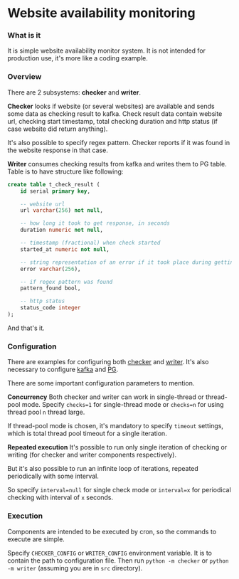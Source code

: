 # Website availability monitoring

### What is it
It is simple website availability monitor system. It is not intended for production use,
it's more like a coding example.

### Overview
There are 2 subsystems: **checker** and **writer**.

**Checker** looks if website (or several websites) are available and sends 
some data as checking result to kafka. Check result data contain website url, 
checking start timestamp, total checking duration and http status 
(if case website did return anything). 

It's also possible to specify regex pattern. Checker reports if it was found
in the website response in that case.

**Writer** consumes checking results from kafka and writes them to PG table.
Table is to have structure like following:
```sql
create table t_check_result (
    id serial primary key,

    -- website url
    url varchar(256) not null,

    -- how long it took to get response, in seconds
    duration numeric not null,

    -- timestamp (fractional) when check started
    started_at numeric not null,  

    -- string representation of an error if it took place during getting response from site
    error varchar(256),  

    -- if regex pattern was found
    pattern_found bool,

    -- http status
    status_code integer
);
```

And that's it.

### Configuration
There are examples for configuring both [checker](./src/checker/config.example.json) 
and [writer](./src/writer/config.example.json). 
It's also necessary to configure [kafka](./src/configs.local/kafka/config.example.json)
and [PG](./src/configs.local/pg/config.example.json).

There are some important configuration parameters to mention.

**Concurrency**
Both checker and writer can work in single-thread or thread-pool mode. 
Specify `checks=1` for single-thread mode or `checks=n` for using 
thread pool `n` thread large.

If thread-pool mode is chosen, it's mandatory to specify `timeout` settings,
which is total thread pool timeout for a single iteration.

**Repeated execution**
It's possible to run only single iteration of checking or writing 
(for checker and writer components respectively).

But it's also possible to run an infinite loop of iterations, repeated periodically 
with some interval.

So specify `interval=null` for single check mode or `interval=x` for periodical checking
with interval of `x` seconds.

### Execution
Components are intended to be executed by cron, so the commands to execute are simple.

Specify `CHECKER_CONFIG` or `WRITER_CONFIG` environment variable. It is to contain 
the path to configuration file.
Then run `python -m checker` or `python -m writer` (assuming you are in `src` directory).
